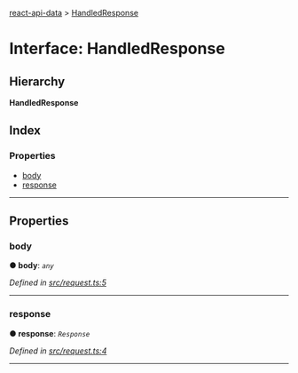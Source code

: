 [react-api-data](../README.md) > [HandledResponse](../interfaces/handledresponse.md)

# Interface: HandledResponse

## Hierarchy

**HandledResponse**

## Index

### Properties

* [body](handledresponse.md#body)
* [response](handledresponse.md#response)

---

## Properties

<a id="body"></a>

###  body

**● body**: *`any`*

*Defined in [src/request.ts:5](https://github.com/oberonamsterdam/react-api-data/blob/e1dcf9e/src/request.ts#L5)*

___
<a id="response"></a>

###  response

**● response**: *`Response`*

*Defined in [src/request.ts:4](https://github.com/oberonamsterdam/react-api-data/blob/e1dcf9e/src/request.ts#L4)*

___

